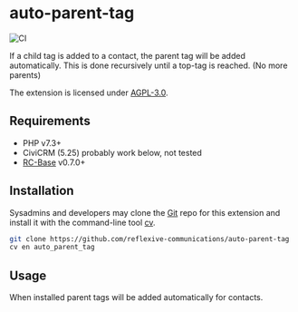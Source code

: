 # auto-parent-tag

![CI](https://github.com/reflexive-communications/auto-parent-tag/workflows/CI/badge.svg)

If a child tag is added to a contact, the parent tag will be added automatically. This is done recursively until a
top-tag is reached. (No more parents)

The extension is licensed under [AGPL-3.0](LICENSE.txt).

## Requirements

* PHP v7.3+
* CiviCRM (5.25) probably work below, not tested
* [RC-Base](https://github.com/reflexive-communications/rc-base) v0.7.0+

## Installation

Sysadmins and developers may clone the [Git](https://en.wikipedia.org/wiki/Git) repo for this extension and install it
with the command-line tool [cv](https://github.com/civicrm/cv).

```bash
git clone https://github.com/reflexive-communications/auto-parent-tag
cv en auto_parent_tag
```

## Usage

When installed parent tags will be added automatically for contacts.

